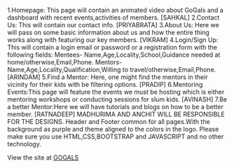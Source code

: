 1.Homepage: This page will contain an animated video about GoGals and a dashboard with recent events,activities of members.
[SAHKAL]
2.Contact Us: This will contain our contact info.
[PRIYABRATA]
3.About Us: Here we will pass on some basic information about us and how the entire thing works along with featuring our key members.
[VIKRAM]
4.Login/Sign Up: This will contain a login email or password or a registration form with the following fields: Mentees- Name,Age,Locality,School,Guidance needed at home/otherwise,Email,Phone.
Mentors-Name,Age,Locality,Qualification,Willing to travel/otherwise,Email,Phone.
[ARINDAM]
5.Find a Mentor: Here, one might find the mentors in their vicinity for their kids with be filtering options.
[PRADIP]
6.Mentoring Events:This page will feature the events we must be hosting which is either mentoring workshops or conducting sessions for slum kids.
[AVINASH]
7.Be a better Mentor:Here we will have tutorials and blogs on how to be a better member.
[RATNADEEP]
MADHURIMA AND ANCHIT WILL BE RESPONSIBLE FOR THE DESIGNS.
Header and Footer common for all pages.With the background as purple and theme aligned to the colors in the logo.
Please make sure you use HTML,CSS,BOOTSTRAP and JAVASCRIPT and no other technology.

View the site at [GOGALS](https://nimmo1993.github.io/GoGals/)
